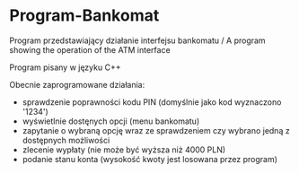 # Program-Bankomat
Program przedstawiający działanie interfejsu bankomatu / A program showing the operation of the ATM interface

Program pisany w języku C++

Obecnie zaprogramowane działania:
- sprawdzenie poprawności kodu PIN (domyślnie jako kod wyznaczono '1234')
- wyświetlnie dostęnych opcji (menu bankomatu)
- zapytanie o wybraną opcję wraz ze sprawdzeniem czy wybrano jedną z dostępnych możliwości
- zlecenie wypłaty (nie może być wyższa niż 4000 PLN)
- podanie stanu konta (wysokość kwoty jest losowana przez program)
